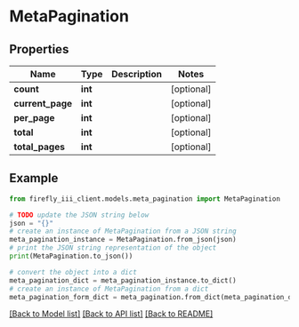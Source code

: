 # MetaPagination


## Properties

Name | Type | Description | Notes
------------ | ------------- | ------------- | -------------
**count** | **int** |  | [optional] 
**current_page** | **int** |  | [optional] 
**per_page** | **int** |  | [optional] 
**total** | **int** |  | [optional] 
**total_pages** | **int** |  | [optional] 

## Example

```python
from firefly_iii_client.models.meta_pagination import MetaPagination

# TODO update the JSON string below
json = "{}"
# create an instance of MetaPagination from a JSON string
meta_pagination_instance = MetaPagination.from_json(json)
# print the JSON string representation of the object
print(MetaPagination.to_json())

# convert the object into a dict
meta_pagination_dict = meta_pagination_instance.to_dict()
# create an instance of MetaPagination from a dict
meta_pagination_form_dict = meta_pagination.from_dict(meta_pagination_dict)
```
[[Back to Model list]](../README.md#documentation-for-models) [[Back to API list]](../README.md#documentation-for-api-endpoints) [[Back to README]](../README.md)


